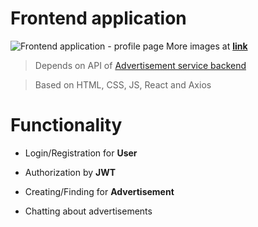 # Frontend application

![Frontend application - profile page](https://github.com/stampede147/advertisement-service-frontend/assets/99013173/a3fa2124-f8f8-4b69-b60f-40ccf4b1ea7d)
More images at **[link](https://github.com/stampede147/advertisement-service-frontend/issues/10)**
> Depends on API of [Advertisement service backend](https://github.com/stampede147/advertisement-service-backend)

> Based on HTML, CSS, JS, React and Axios
  
# Functionality

 + Login/Registration for **User**
   
 + Authorization by **JWT**
 
 + Creating/Finding for **Advertisement**
   
 + Chatting about advertisements


 
